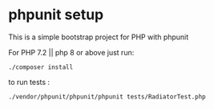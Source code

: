 phpunit setup
==========

This is a simple bootstrap project for PHP with phpunit

For PHP 7.2 || php 8 or above just run:

```
./composer install

```
to run tests : 

```
./vendor/phpunit/phpunit/phpunit tests/RadiatorTest.php
```
